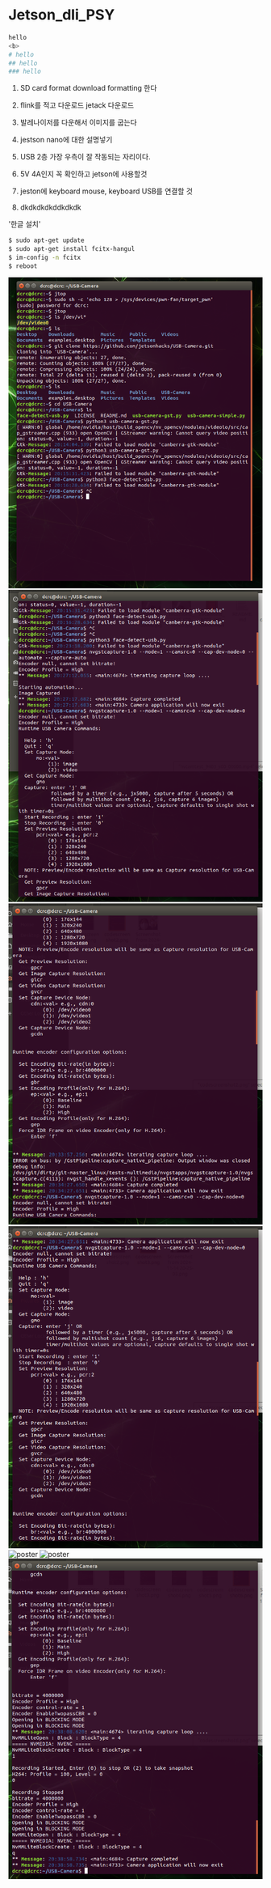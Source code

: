 # Jetson_dli_PSY

``` bash
hello
<b>
# hello
## hello
### hello
```
1. SD card format download formatting 한다
2. flink를 적고 다운로드 jetack 다운로드
3. 발레나이저를 다운해서 이미지를 굽는다
4. jestson nano에 대한 설명넣기

5. USB 2층 가장 우측이 잘 작동되는 자리이다. 
6. 5V 4A인지 꼭 확인하고 jetson에 사용할것
7. jeston에 keyboard mouse, keyboard USB를 연결할 것
8. dkdkdkdkddkdkdk

'한글 설치'
``` bash
$ sudo apt-get update
$ sudo apt-get install fcitx-hangul
$ im-config -n fcitx
$ reboot
```

![poster](./codescreenshot.png)
![poster](./codescreenshot2.png)
![poster](./codescreenshot3.png)
![poster](./codescreenshot4.png)
![poster](./codescreensho5t.png)
![poster](./codescreensho6t.png)
![poster](./codescreenshot7.png)
